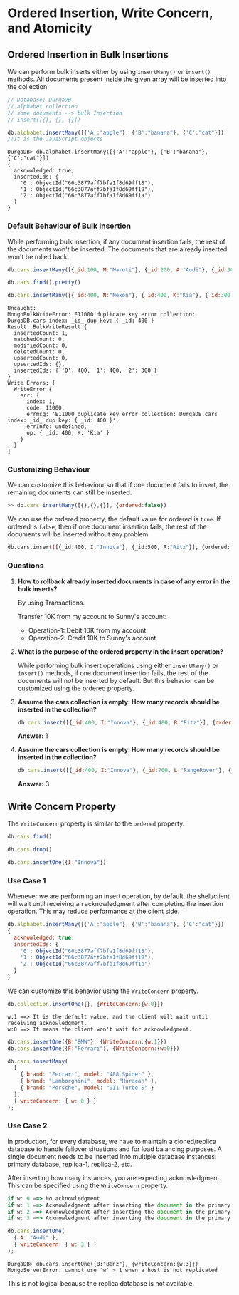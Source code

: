 # Ordered Insertion, Write Concern, and Atomicity

## Ordered Insertion in Bulk Insertions

We can perform bulk inserts either by using `insertMany()` or `insert()` methods. All documents present inside the given array will be inserted into the collection.

```javascript
// Database: DurgaDB
// alphabet collection
// some documents --> bulk Insertion
// insert([{}, {}, {}])

db.alphabet.insertMany([{'A':"apple"}, {'B':"banana"}, {'C':"cat"}])
//It is the JavaScript objects
```

```plaintext
DurgaDB> db.alphabet.insertMany([{'A':"apple"}, {'B':"banana"}, {'C':"cat"}])
{
  acknowledged: true,
  insertedIds: {
    '0': ObjectId("66c3877aff7bfa1f8d69ff18"),
    '1': ObjectId("66c3877aff7bfa1f8d69ff19"),
    '2': ObjectId("66c3877aff7bfa1f8d69ff1a")
  }
}
```

### Default Behaviour of Bulk Insertion

While performing bulk insertion, if any document insertion fails, the rest of the documents won't be inserted. The documents that are already inserted won't be rolled back.

```javascript
db.cars.insertMany([{_id:100, M:"Maruti"}, {_id:200, A:"Audi"}, {_id:300, B:"Benz"}])

db.cars.find().pretty()

db.cars.insertMany([{_id:400, N:"Nexon"}, {_id:400, K:"Kia"}, {_id:300, B:"Benz"}])
```

```plaintext
Uncaught:
MongoBulkWriteError: E11000 duplicate key error collection: DurgaDB.cars index: _id_ dup key: { _id: 400 }
Result: BulkWriteResult {
  insertedCount: 1,
  matchedCount: 0,
  modifiedCount: 0,
  deletedCount: 0,
  upsertedCount: 0,
  upsertedIds: {},
  insertedIds: { '0': 400, '1': 400, '2': 300 }
}
Write Errors: [
  WriteError {
    err: {
      index: 1,
      code: 11000,
      errmsg: 'E11000 duplicate key error collection: DurgaDB.cars index: _id_ dup key: { _id: 400 }',
      errInfo: undefined,
      op: { _id: 400, K: 'Kia' }
    }
  }
]
```

### Customizing Behaviour

We can customize this behaviour so that if one document fails to insert, the remaining documents can still be inserted.

```javascript
>> db.cars.insertMany([{},{},{}], {ordered:false})
```
We can use the ordered property, the default value for ordered is `true`.
If ordered is `false`, then if one document insertion fails, the rest of the documents will be inserted without any problem

```bash
db.cars.insert([{_id:400, I:"Innova"}, {_id:500, R:"Ritz"}], {ordered:false})
```

### Questions

1. **How to rollback already inserted documents in case of any error in the bulk inserts?**

   By using Transactions.

   Transfer 10K from my account to Sunny's account:
   - Operation-1: Debit 10K from my account
   - Operation-2: Credit 10K to Sunny's account

2. **What is the purpose of the ordered property in the insert operation?**

   While performing bulk insert operations using either `insertMany()` or `insert()` methods, if one document insertion fails, the rest of the documents will not be inserted by default. But this behavior can be customized using the ordered property.

3. **Assume the cars collection is empty: How many records should be inserted in the collection?**

   ```javascript
   db.cars.insert([{_id:400, I:"Innova"}, {_id:400, R:"Ritz"}], {ordered:true})
   ```

   **Answer:** 1

4. **Assume the cars collection is empty: How many records should be inserted in the collection?**

   ```javascript
   db.cars.insert([{_id:400, I:"Innova"}, {_id:700, L:"RangeRover"}, {_id:400, R:"Ritz"},  {_id:900, M:"Thar"}], {ordered:false})
   ```

   **Answer:** 3

## Write Concern Property

The `WriteConcern` property is similar to the `ordered` property.

```javascript
db.cars.find()

db.cars.drop()

db.cars.insertOne({I:"Innova"})
```

### Use Case 1

Whenever we are performing an insert operation, by default, the shell/client will wait until receiving an acknowledgment after completing the insertion operation. This may reduce performance at the client side.

```javascript
db.alphabet.insertMany([{'A':"apple"}, {'B':"banana"}, {'C':"cat"}])
{
  acknowledged: true,
  insertedIds: {
    '0': ObjectId("66c3877aff7bfa1f8d69ff18"),
    '1': ObjectId("66c3877aff7bfa1f8d69ff19"),
    '2': ObjectId("66c3877aff7bfa1f8d69ff1a")
  }
}
```

We can customize this behavior using the `WriteConcern` property.

```javascript
db.collection.insertOne({}, {WriteConcern:{w:0}})
```
```plaintext
w:1 ==> It is the default value, and the client will wait until receiving acknowledgment.
w:0 ==> It means the client won't wait for acknowledgment.
```

```javascript
db.cars.insertOne({B:"BMW"}, {WriteConcern:{w:1}})
db.cars.insertOne({F:"Ferrari"}, {WriteConcern:{w:0}})

db.cars.insertMany(
  [
    { brand: "Ferrari", model: "488 Spider" },
    { brand: "Lamborghini", model: "Huracan" },
    { brand: "Porsche", model: "911 Turbo S" }
  ],
  { writeConcern: { w: 0 } }
);
```

### Use Case 2

In production, for every database, we have to maintain a cloned/replica database to handle failover situations and for load balancing purposes. A single document needs to be inserted into multiple database instances: primary database, replica-1, replica-2, etc.

After inserting how many instances, you are expecting acknowledgment. This can be specified using the `WriteConcern` property.

```javascript
if w: 0 ==> No acknowledgment
if w: 1 ==> Acknowledgment after inserting the document in the primary database.
if w: 2 ==> Acknowledgment after inserting the document in the primary database and replica-1.
if w: 3 ==> Acknowledgment after inserting the document in the primary database, replica-1, and replica-2.
```

```javascript
db.cars.insertOne(
  { A: "Audi" },
  { writeConcern: { w: 3 } }
);
```

```plaintext
DurgaDB> db.cars.insertOne({B:"Benz"}, {writeConcern:{w:3}})
MongoServerError: cannot use 'w' > 1 when a host is not replicated
```

This is not logical because the replica database is not available.
```
